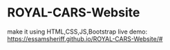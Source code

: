 # ROYAL-CARS-Website
make it using HTML,CSS,JS,Bootstrap
live demo:
https://essamsheriff.github.io/ROYAL-CARS-Website/#
